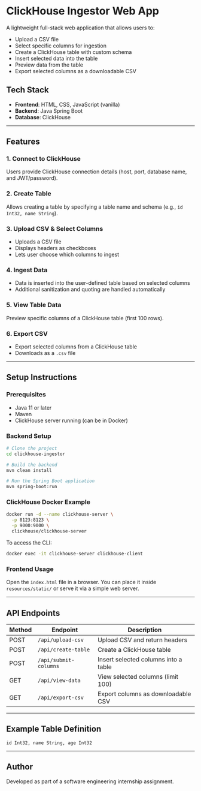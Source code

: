 # ClickHouse Ingestor Web App

A lightweight full-stack web application that allows users to:

- Upload a CSV file
- Select specific columns for ingestion
- Create a ClickHouse table with custom schema
- Insert selected data into the table
- Preview data from the table
- Export selected columns as a downloadable CSV

## Tech Stack

- **Frontend**: HTML, CSS, JavaScript (vanilla)
- **Backend**: Java Spring Boot
- **Database**: ClickHouse

---

## Features

### 1. Connect to ClickHouse
Users provide ClickHouse connection details (host, port, database name, and JWT/password).

### 2. Create Table
Allows creating a table by specifying a table name and schema (e.g., `id Int32, name String`).

### 3. Upload CSV & Select Columns
- Uploads a CSV file
- Displays headers as checkboxes
- Lets user choose which columns to ingest

### 4. Ingest Data
- Data is inserted into the user-defined table based on selected columns
- Additional sanitization and quoting are handled automatically

### 5. View Table Data
Preview specific columns of a ClickHouse table (first 100 rows).

### 6. Export CSV
- Export selected columns from a ClickHouse table
- Downloads as a `.csv` file

---

## Setup Instructions

### Prerequisites
- Java 11 or later
- Maven
- ClickHouse server running (can be in Docker)

### Backend Setup
```bash
# Clone the project
cd clickhouse-ingestor

# Build the backend
mvn clean install

# Run the Spring Boot application
mvn spring-boot:run
```

### ClickHouse Docker Example
```bash
docker run -d --name clickhouse-server \
  -p 8123:8123 \
  -p 9000:9000 \
  clickhouse/clickhouse-server
```

To access the CLI:
```bash
docker exec -it clickhouse-server clickhouse-client
```

### Frontend Usage
Open the `index.html` file in a browser. You can place it inside `resources/static/` or serve it via a simple web server.

---

## API Endpoints
| Method | Endpoint | Description |
|--------|----------|-------------|
| POST | `/api/upload-csv` | Upload CSV and return headers |
| POST | `/api/create-table` | Create a ClickHouse table |
| POST | `/api/submit-columns` | Insert selected columns into a table |
| GET | `/api/view-data` | View selected columns (limit 100) |
| GET | `/api/export-csv` | Export columns as downloadable CSV |

---

## Example Table Definition
```
id Int32, name String, age Int32
```

---

## Author
Developed as part of a software engineering internship assignment.

